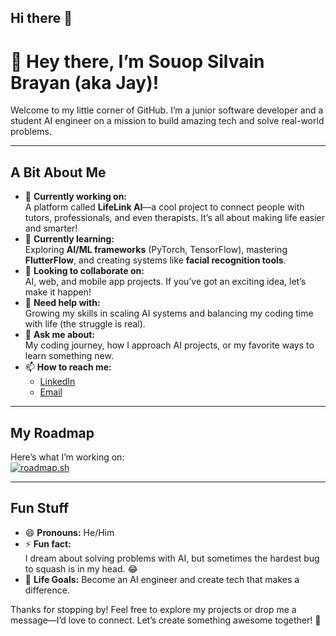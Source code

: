 ## Hi there 👋

# 👋 Hey there, I’m Souop Silvain Brayan (aka Jay)!  

Welcome to my little corner of GitHub. I’m a junior software developer and a student AI engineer on a mission to build amazing tech and solve real-world problems.  

---

## A Bit About Me  
- 🔭 **Currently working on:**  
  A platform called **LifeLink AI**—a cool project to connect people with tutors, professionals, and even therapists. It’s all about making life easier and smarter!  
- 🌱 **Currently learning:**  
  Exploring **AI/ML frameworks** (PyTorch, TensorFlow), mastering **FlutterFlow**, and creating systems like **facial recognition tools**.  
- 👯 **Looking to collaborate on:**  
  AI, web, and mobile app projects. If you’ve got an exciting idea, let’s make it happen!  
- 🤔 **Need help with:**  
  Growing my skills in scaling AI systems and balancing my coding time with life (the struggle is real).  
- 💬 **Ask me about:**  
  My coding journey, how I approach AI projects, or my favorite ways to learn something new.  
- 📫 **How to reach me:**  
  - [LinkedIn](https://www.linkedin.com/in/brayan-j4y)  
  - [Email](mailto:souopsylvain@gmail.com)  

---

## My Roadmap  
Here’s what I’m working on:  
[![roadmap.sh](https://roadmap.sh/card/tall/66cc20c792ec1a8a736a40a8?variant=dark)](https://roadmap.sh)

---

## Fun Stuff  
- 😄 **Pronouns:** He/Him  
- ⚡ **Fun fact:**  
  I dream about solving problems with AI, but sometimes the hardest bug to squash is in my head. 😂  
- 🎯 **Life Goals:** Become an AI engineer and create tech that makes a difference.  

Thanks for stopping by! Feel free to explore my projects or drop me a message—I’d love to connect. Let’s create something awesome together! 🚀

